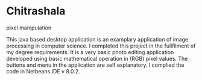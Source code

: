 # Chitrashala
pixel manipulation

This java based desktop application is an examplary application of image processing in computer science.
I completed this project in the fullfilment of my degree requirements. 
It is a very basic photo editing application developed using basic mathematical operation in (RGB) pixel values. 
The buttons and menu in the application are self explanatory.
I complied the code in Netbeans IDE v 8.0.2.
